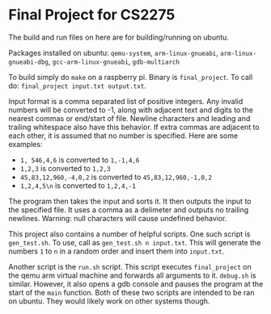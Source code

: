 # Final Project for CS2275

The build and run files on here are for building/running on ubuntu.

Packages installed on ubuntu: `qemu-system`, `arm-linux-gnueabi`, `arm-linux-gnueabi-dbg`, `gcc-arm-linux-gnueabi`, `gdb-multiarch`

To build simply do `make` on a raspberry pi. Binary is `final_project`. To call do: `final_project input.txt output.txt`.  

Input format is a comma separated list of positive integers. Any invalid numbers will be converted to -1, along with adjacent
text and digits to the nearest commas or end/start of file. Newline characters and leading and trailing whitespace also have
this behavior. If extra commas are adjacent to each other, it is assumed that no number is specified. Here are some examples:

 * `1, 546,4,6` is converted to `1,-1,4,6`
 * `1,2,3` is converted to `1,2,3`
 * `45,83,12,960,-4,0,2` is converted to `45,83,12,960,-1,0,2`
 * `1,2,4,5\n` is converted to `1,2,4,-1`


The program then takes the input and sorts it. It then outputs the input to the specified file. It uses a comma as a delimeter
and outputs no trailing newlines. Warning: null characters will cause undefined behavior.

This project also contains a number of helpful scripts. One such script is `gen_test.sh`. To use, call as `gen_test.sh n input.txt`.
This will generate the numbers `1` to `n` in a random order and insert them into `input.txt`.

Another script is the `run.sh` script. This script executes `final_project` on the qemu arm virtual machine and forwards all arguments
to it. `debug.sh` is similar. However, it also opens a gdb console and pauses the program at the start of the `main` function. Both of
these two scripts are intended to be ran on ubuntu. They would likely work on other systems though.
